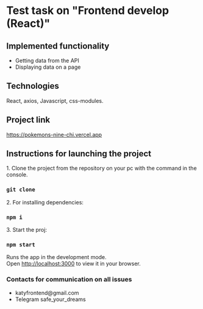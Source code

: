 # Test task on "Frontend develop (React)"

## Implemented functionality

<ul>
    <li>Getting data from the API</li>
    <li>Displaying data on a page</li>
</ul>

## Technologies

React, axios, Javascript, css-modules.

## Project link

https://pokemons-nine-chi.vercel.app

## Instructions for launching the project

<p>1. Clone the project from the repository on your pc with the command in the console.</p>

### `git clone`

<p>2. For installing dependencies:</p>

### `npm i`

<p>3. Start the proj:</p>

### `npm start`

Runs the app in the development mode.\
Open [http://localhost:3000](http://localhost:3000) to view it in your browser.

### Contacts for communication on all issues

<ul>
    <li>katyfrontend@gmail.com</li>
    <li>Telegram safe_your_dreams</li>
</ul>
